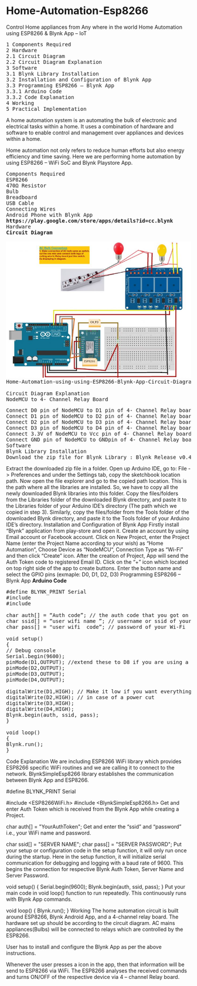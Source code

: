 # Home-Automation-Esp8266
Control Home appliances from Any where in the world
Home Automation using ESP8266 & Blynk App – IoT
<pre>
1 Components Required
2 Hardware
2.1 Circuit Diagram
2.2 Circuit Diagram Explanation
3 Software
3.1 Blynk Library Installation
3.2 Installation and Configuration of Blynk App
3.3 Programming ESP8266 – Blynk App
3.3.1 Arduino Code
3.3.2 Code Explanation
4 Working
5 Practical Implementation
</pre>
A home automation system is an automating the bulk of electronic and electrical tasks within a home. It uses a combination of hardware and software to enable control and management over appliances and devices within a home.

Home automation not only refers to reduce human efforts but also energy efficiency and time saving. Here we are performing home automation by using ESP8266 – WiFi SoC and Blynk Playstore App.
<pre>
Components Required
ESP8266
470Ω Resistor
Bulb
Breadboard
USB Cable
Connecting Wires
Android Phone with Blynk App
<b>https://play.google.com/store/apps/details?id=cc.blynk</b>
Hardware
<b>Circuit Diagram</b>

<img src="https://github.com/sushant1911/Home-Automation-Esp8266/blob/master/Digram.JPG">
Home-Automation-using-using-ESP8266-Blynk-App-Circuit-Diagram

Circuit Diagram Explanation
NodeMCU to 4- Channel Relay Board
</pre>
<pre>
Connect D0 pin of NodeMCU to D1 pin of 4- Channel Relay board.
Connect D1 pin of NodeMCU to D2 pin of 4- Channel Relay board.
Connect D2 pin of NodeMCU to D3 pin of 4- Channel Relay board.
Connect D3 pin of NodeMCU to D4 pin of 4- Channel Relay board.
Connect 3.3V of NodeMCU to Vcc pin of 4- Channel Relay board.
Connect GND pin of NodeMCU to GNDpin of 4- Channel Relay board.
Software
Blynk Library Installation
Download the zip file for Blynk Library : Blynk_Release_v0.4.8
</pre>
Extract the downloaded zip file in a folder.
Open up Arduino IDE, go to: File -> Preferences and under the Settings tab, copy the sketchbook location path.
Now open the file explorer and go to the copied path location. This is the path where all the libraries are installed. So, we have to copy all the newly downloaded Blynk libraries into this folder.
Copy the files/folders from the Libraries folder of the downloaded Blynk directory, and paste it to the Libraries folder of your Arduino IDE’s directory (The path which we copied in step 3).
Similarly, copy the files/folder from the Tools folder of the downloaded Blynk directory, and paste it to the Tools folder of your Arduino IDE’s directory.
Installation and Configuration of Blynk App
Firstly install “Blynk” application from play-store and open it.
Create an account by using Email account or Facebook account.
Click on New Project, enter the Project Name (enter the Project Name according to your wish) as “Home Automation“, Choose Device as “NodeMCU“, Connection Type as “Wi-Fi” and then click “Create” icon.
After the creation of Project, App will send the Auth Token code to registered Email ID.
Click on the “+” icon which located on top right side of the app to create buttons.
Enter the button name and select the GPIO pins (exmaple: D0, D1, D2, D3)
Programming ESP8266 – Blynk App
<b>Arduino Code</b>
<pre>#define BLYNK_PRINT Serial
#include <ESP8266WiFi.h>
#include <BlynkSimpleEsp8266.h>

char auth[] = “Auth code”; // the auth code that you got on your gmail
char ssid[] = “user wifi name ”; // username or ssid of your WI-FI
char pass[] = "user wifi  code”; // password of your Wi-Fi

void setup()
{
// Debug console
Serial.begin(9600);
pinMode(D1,OUTPUT); //extend these to D8 if you are using a 8 pin relay
pinMode(D2,OUTPUT);
pinMode(D3,OUTPUT);
pinMode(D4,OUTPUT);

digitalWrite(D1,HIGH); // Make it low if you want everything to go off
digitalWrite(D2,HIGH); // in case of a power cut
digitalWrite(D3,HIGH);
digitalWrite(D4,HIGH);
Blynk.begin(auth, ssid, pass);
}

void loop()
{
Blynk.run();
}
</pre>
Code Explanation
We are including ESP8266 WiFi library which provides ESP8266 specific WiFi routines and we are calling it to connect to the network. BlynkSimpleEsp8266 library establishes the communication between Blynk App and ESP8266.


#define BLYNK_PRINT Serial

#include <ESP8266WiFi.h>
#include <BlynkSimpleEsp8266.h>
Get and enter Auth Token which is received from the Blynk App while creating a Project.

char auth[] = "YourAuthToken";
Get and enter the “ssid” and “password” i.e.,  your WiFi name and password.

char ssid[] = "SERVER NAME";
char pass[] = "SERVER PASSWORD";
Put your setup or configuration code in the setup function, it will only run once during the startup.
Here in the setup function, it will initialize serial communication for debugging and logging with a baud rate of 9600. This begins the connection for respective Blynk Auth Token, Server Name and Server Password.

void setup()
{
  Serial.begin(9600);
  Blynk.begin(auth, ssid, pass);
}
Put your main code in void loop() function to run repeatedly. This continuously runs with Blynk App commands.

void loop()
{
  Blynk.run();
}
Working
The home automation circuit is built around ESP8266, Blynk Android App, and a 4-channel relay board. The hardware set up should be according to the circuit diagram. AC mains appliances(Bulbs) will be connected to relays which are controlled by the ESP8266.

User has to install and configure the Blynk App as per the above instructions.

Whenever the user presses a icon in the app, then that information will be send to ESP8266 via WiFi. The ESP8266 analyses the received commands and turns ON/OFF of the respective device via 4 – channel Relay board.

